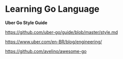 # Learning Go Language

**Uber Go Style Guide**

https://github.com/uber-go/guide/blob/master/style.md

https://www.uber.com/en-BR/blog/engineering/

https://github.com/avelino/awesome-go





